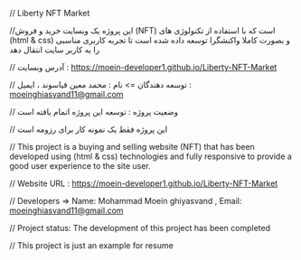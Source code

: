 // Liberty NFT Market

//این پروژه یک وبسایت خرید و فروش (NFT)  است که با استفاده از تکنولوژی های (html & css) و بصورت کاملا واکنشگرا توسعه داده شده است تا تجربه کاربری مناسبی را به کاربر سایت انتقال دهد

// آدرس وبسایت : https://moein-developer1.github.io/Liberty-NFT-Market

// توسعه دهندگان => نام : محمد معین قیاسوند ، ایمیل : moeinghiasvand11@gmail.com

// وضعیت پروژه : توسعه این پروژه اتمام یافته است

// این پروژه فقط یک نمونه کار برای رزومه است


// This project is a buying and selling website (NFT) that has been developed using (html & css) technologies and fully responsive to provide a good user experience to the site user.

// Website URL : https://moein-developer1.github.io/Liberty-NFT-Market

// Developers => Name: Mohammad Moein ghiyasvand , Email: moeinghiasvand11@gmail.com

// Project status: The development of this project has been completed

// This project is just an example for resume
